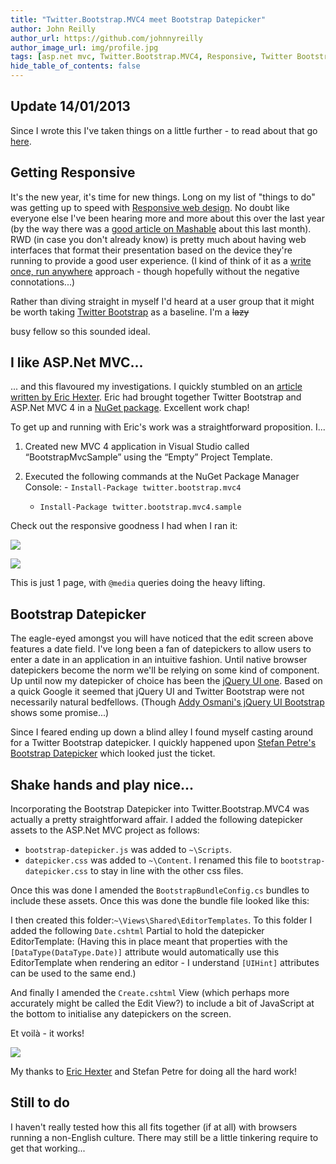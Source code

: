 ```yaml
---
title: "Twitter.Bootstrap.MVC4 meet Bootstrap Datepicker"
author: John Reilly
author_url: https://github.com/johnnyreilly
author_image_url: img/profile.jpg
tags: [asp.net mvc, Twitter.Bootstrap.MVC4, Responsive, Twitter Bootstrap, Bootstrap Datepicker]
hide_table_of_contents: false
---
```

## Update 14/01/2013

 Since I wrote this I've taken things on a little further - to read about that go [here](<http://icanmakethiswork.blogspot.co.uk/2013/01/twitterbootstrapmvc4-meet-bootstrap_14.html>).

## Getting Responsive

It's the new year, it's time for new things. Long on my list of "things to do" was getting up to speed with [Responsive web design](<http://en.wikipedia.org/wiki/Responsive_web_design>). No doubt like everyone else I've been hearing more and more about this over the last year (by the way there was a [good article on Mashable](<http://mashable.com/2012/12/11/responsive-web-design/>) about this last month). RWD (in case you don't already know) is pretty much about having web interfaces that format their presentation based on the device they're running to provide a good user experience. (I kind of think of it as a [write once, run anywhere](<http://en.wikipedia.org/wiki/Write_once,_run_anywhere>) approach - though hopefully without the negative connotations...)

Rather than diving straight in myself I'd heard at a user group that it might be worth taking [Twitter Bootstrap](<http://twitter.github.com/bootstrap/>) as a baseline. I'm a <strike>lazy</strike>

 busy fellow so this sounded ideal.

## I like ASP.Net MVC...

... and this flavoured my investigations. I quickly stumbled on an [article written by Eric Hexter](<http://lostechies.com/erichexter/2012/11/20/twitter-bootstrap-mvc4-the-template-nuget-package-for-asp-net-mvc4-projects/ >). Eric had brought together Twitter Bootstrap and ASP.Net MVC 4 in a [NuGet package](<http://nuget.org/packages/twitter.bootstrap.mvc4>). Excellent work chap!

To get up and running with Eric's work was a straightforward proposition. I...

1. Created new MVC 4 application in Visual Studio called “BootstrapMvcSample” using the “Empty” Project Template.
2. Executed the following commands at the NuGet Package Manager Console: - `Install-Package twitter.bootstrap.mvc4`
    - `Install-Package twitter.bootstrap.mvc4.sample`

    <!-- -->


<!-- -->

Check out the responsive goodness I had when I ran it:

![](http://4.bp.blogspot.com/-2ytMlGLGRpo/UO1mqfi7yQI/AAAAAAAAAYs/RRuVGbr8nAg/s400/TwitterBootstrapFullSize.png)

![](http://3.bp.blogspot.com/-780OCEuXoLw/UO1maRJ-CZI/AAAAAAAAAYg/chBHgYMAIJk/s400/TwitterBootstrapTitchyTiny.png)

This is just 1 page, with `@media` queries doing the heavy lifting.

## Bootstrap Datepicker

The eagle-eyed amongst you will have noticed that the edit screen above features a date field. I've long been a fan of datepickers to allow users to enter a date in an application in an intuitive fashion. Until native browser datepickers become the norm we'll be relying on some kind of component. Up until now my datepicker of choice has been the [jQuery UI one](<http://jqueryui.com/datepicker/>). Based on a quick Google it seemed that jQuery UI and Twitter Bootstrap were not necessarily natural bedfellows. (Though [Addy Osmani's jQuery UI Bootstrap](<http://addyosmani.github.com/jquery-ui-bootstrap/>) shows some promise...)

Since I feared ending up down a blind alley I found myself casting around for a Twitter Bootstrap datepicker. I quickly happened upon [Stefan Petre's Bootstrap Datepicker](<http://www.eyecon.ro/bootstrap-datepicker/>) which looked just the ticket.

## Shake hands and play nice...

Incorporating the Bootstrap Datepicker into Twitter.Bootstrap.MVC4 was actually a pretty straightforward affair. I added the following datepicker assets to the ASP.Net MVC project as follows:

- `bootstrap-datepicker.js` was added to `~\Scripts`.
- `datepicker.css` was added to `~\Content`. I renamed this file to `bootstrap-datepicker.css` to stay in line with the other css files.

<!-- -->

Once this was done I amended the `BootstrapBundleConfig.cs` bundles to include these assets. Once this was done the bundle file looked like this:

<script src="https://gist.github.com/4529746.js?file=BootstrapBundleConfig.cs"></script>

I then created this folder:`~\Views\Shared\EditorTemplates`. To this folder I added the following `Date.cshtml` Partial to hold the datepicker EditorTemplate: (Having this in place meant that properties with the `[DataType(DataType.Date)]` attribute would automatically use this EditorTemplate when rendering an editor - I understand `[UIHint]` attributes can be used to the same end.)

<script src="https://gist.github.com/4529746.js?file=Date.cshtml"></script>

And finally I amended the `Create.cshtml` View (which perhaps more accurately might be called the Edit View?) to include a bit of JavaScript at the bottom to initialise any datepickers on the screen.

<script src="https://gist.github.com/4529746.js?file=Create.cshtml"></script>

Et voilà - it works!

![](http://4.bp.blogspot.com/-_SfaYN2dfuk/UO2JmrqO_gI/AAAAAAAAAZA/Y904hmwcqaI/s400/TwitterBootstrapDatepicker.png)

My thanks to [Eric Hexter](<https://twitter.com/ehexter>) and Stefan Petre for doing all the hard work!

## Still to do

I haven't really tested how this all fits together (if at all) with browsers running a non-English culture. There may still be a little tinkering require to get that working...


